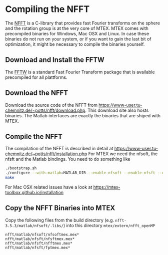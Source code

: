 # Compiling the NFFT #

The [NFFT](https://www-user.tu-chemnitz.de/~potts/nfft/index.php) is a C-library that provides fast Fourier transforms on the 
sphere and the rotation group is at the very core of MTEX. MTEX comes with precompiled binaries for Windows, Mac OSX and Linux. 
In case these binaries do not run on your system, or if you want to gain the last bit of optimization, it might be necessary
to compile the binaries yourself.

## Download and Install the FFTW ##
The [FFTW](http://www.fftw.org/) is a standard Fast Fourier Transform package that is available precompiled for all plattforms. 

## Download the NFFT ##
Download the source code of the NFFT from https://www-user.tu-chemnitz.de/~potts/nfft/download.php. 
This download site also hosts binaries. The Matlab interfaces are exactly the binaries that are shiped with MTEX. 

## Compile the NFFT ##
The compilation of the NFFT is described in detail at https://www-user.tu-chemnitz.de/~potts/nfft/installation.php
For MTEX we need the nfsoft, the nfsft and the Matlab bindings. You need to do something like

``` bash
./bootstrap.sh 
./configure --with-matlab=MATLAB_DIR --enable-nfsoft --enable-nfsft --enable-openmp --enable-portable-binary 
make
```
For Mac OSX related issues have a look at https://mtex-toolbox.github.io/installation

## Copy the NFFT Binaries into MTEX ##
Copy the following files from the build directory (e.g. `nfft-3.5.3/matlab/nfsoft/.libs/`)
into this directory `mtex/extern/nfft_openMP`
```
nfft/matlab/nfsoft/nfsoftmex.mex* 
nfft/matlab/nfsft/nfsftmex.mex*
nfft/matlab/nfsft/nfftmex.mex*
nfft/matlab/nfsft/fptmex.mex* 
```
